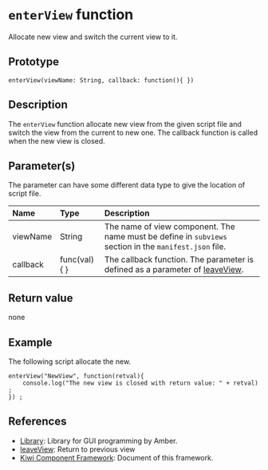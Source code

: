 # `enterView` function
Allocate new view and switch the current view to it.

## Prototype
````
enterView(viewName: String, callback: function(){ }) 
````

## Description
The `enterView` function allocate new view from the given script file and switch the view from the current to new one.
The callback function is called when the new view is closed.

## Parameter(s)
The parameter can have some different data type to give the location of script file.

|Name      |Type   |Description                        |
|:--       |:--    |:--                                |
|viewName  |String |The name of view component. The name must be define in `subviews` section in the `manifest.json` file.|
|callback  |func(val){ } |The callback function. The parameter is defined as a parameter of [leaveView](https://github.com/steelwheels/KiwiCompnents/blob/master/Document/Function/leaveView.md). |

## Return value
none

## Example
The following script allocate the new.
````
enterView("NewView", function(retval){
	console.log("The new view is closed with return value: " + retval) ;
}) ;
````

## References
* [Library](https://github.com/steelwheels/KiwiCompnents/blob/master/Document/Library.md): Library for GUI programming by Amber.
* [leaveView](https://github.com/steelwheels/KiwiCompnents/blob/master/Document/Function/leaveView.md): Return to previous view
* [Kiwi Component Framework](https://github.com/steelwheels/KiwiCompnents): Document of this framework.



